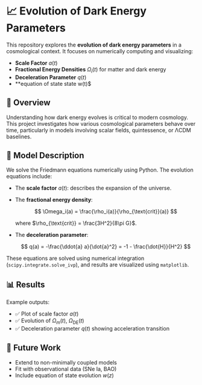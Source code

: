 # 📈 Evolution of Dark Energy Parameters

This repository explores the **evolution of dark energy parameters** in a cosmological context. It focuses on numerically computing and visualizing:

* **Scale Factor** $a(t)$
* **Fractional Energy Densities** $\Omega_i(t)$ for matter and dark energy
* **Deceleration Parameter** $q(t)$
* **equation of state state w(t)$

## 🧠 Overview

Understanding how dark energy evolves is critical to modern cosmology. This project investigates how various cosmological parameters behave over time, particularly in models involving scalar fields, quintessence, or ΛCDM baselines.

## 🧲 Model Description

We solve the Friedmann equations numerically using Python. The evolution equations include:

* The **scale factor** $a(t)$: describes the expansion of the universe.
* The **fractional energy density**:

  $$
  \Omega_i(a) = \frac{\rho_i(a)}{\rho_{\text{crit}}(a)}
  $$

  where $\rho_{\text{crit}} = \frac{3H^2}{8\pi G}$.
* The **deceleration parameter**:

  $$
  q(a) = -\frac{\ddot{a} a}{\dot{a}^2} = -1 - \frac{\dot{H}}{H^2}
  $$

These equations are solved using numerical integration (`scipy.integrate.solve_ivp`), and results are visualized using `matplotlib`.



## 📊 Results

Example outputs:

* ✅ Plot of scale factor $a(t)$
* ✅ Evolution of $\Omega_m(t)$, $\Omega_{\text{DE}}(t)$
* ✅ Deceleration parameter $q(t)$ showing acceleration transition


## 🧭 Future Work

* Extend to non-minimally coupled models
* Fit with observational data (SNe Ia, BAO)
* Include equation of state evolution $w(z)$

